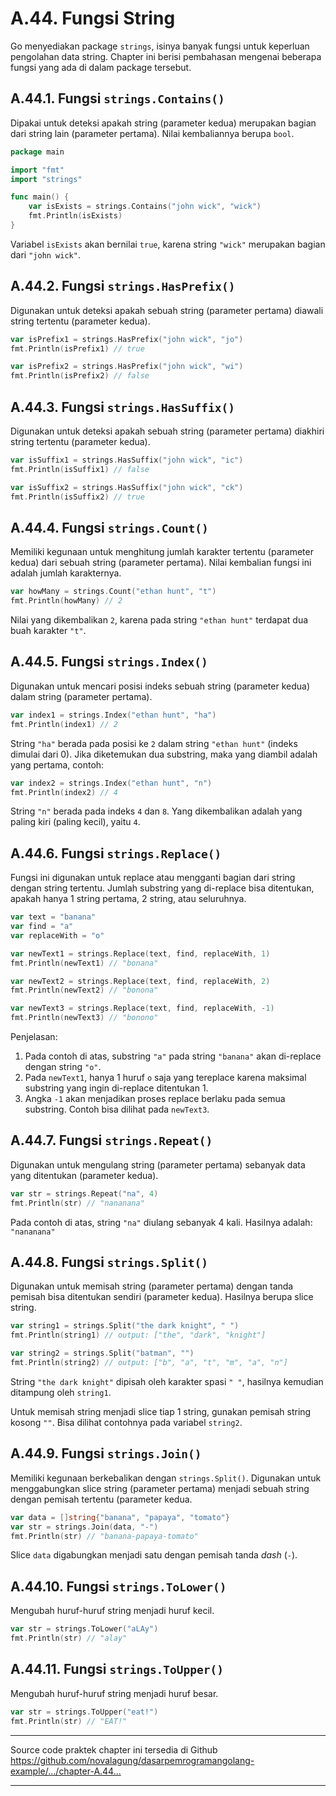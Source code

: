 # A.44. Fungsi String

Go menyediakan package `strings`, isinya banyak fungsi untuk keperluan pengolahan data string. Chapter ini berisi pembahasan mengenai beberapa fungsi yang ada di dalam package tersebut.

## A.44.1. Fungsi `strings.Contains()`

Dipakai untuk deteksi apakah string (parameter kedua) merupakan bagian dari string lain (parameter pertama). Nilai kembaliannya berupa `bool`.

```go
package main

import "fmt"
import "strings"

func main() {
    var isExists = strings.Contains("john wick", "wick")
    fmt.Println(isExists)
}
```

Variabel `isExists` akan bernilai `true`, karena string `"wick"` merupakan bagian dari `"john wick"`.

## A.44.2. Fungsi `strings.HasPrefix()`

Digunakan untuk deteksi apakah sebuah string (parameter pertama) diawali string tertentu (parameter kedua).

```go
var isPrefix1 = strings.HasPrefix("john wick", "jo")
fmt.Println(isPrefix1) // true

var isPrefix2 = strings.HasPrefix("john wick", "wi")
fmt.Println(isPrefix2) // false
```

## A.44.3. Fungsi `strings.HasSuffix()`

Digunakan untuk deteksi apakah sebuah string (parameter pertama) diakhiri string tertentu (parameter kedua).

```go
var isSuffix1 = strings.HasSuffix("john wick", "ic")
fmt.Println(isSuffix1) // false

var isSuffix2 = strings.HasSuffix("john wick", "ck")
fmt.Println(isSuffix2) // true
```

## A.44.4. Fungsi `strings.Count()`

Memiliki kegunaan untuk menghitung jumlah karakter tertentu (parameter kedua) dari sebuah string (parameter pertama). Nilai kembalian fungsi ini adalah jumlah karakternya.

```go
var howMany = strings.Count("ethan hunt", "t")
fmt.Println(howMany) // 2
```

Nilai yang dikembalikan `2`, karena pada string `"ethan hunt"` terdapat dua buah karakter `"t"`.

## A.44.5. Fungsi `strings.Index()`

Digunakan untuk mencari posisi indeks sebuah string (parameter kedua) dalam string (parameter pertama).

```go
var index1 = strings.Index("ethan hunt", "ha")
fmt.Println(index1) // 2
```

String `"ha"` berada pada posisi ke `2` dalam string `"ethan hunt"` (indeks dimulai dari 0). Jika diketemukan dua substring, maka yang diambil adalah yang pertama, contoh:

```go
var index2 = strings.Index("ethan hunt", "n")
fmt.Println(index2) // 4
```

String `"n"` berada pada indeks `4` dan `8`. Yang dikembalikan adalah yang paling kiri (paling kecil), yaitu `4`.

## A.44.6. Fungsi `strings.Replace()`

Fungsi ini digunakan untuk replace atau mengganti bagian dari string dengan string tertentu. Jumlah substring yang di-replace bisa ditentukan, apakah hanya 1 string pertama, 2 string, atau seluruhnya.

```go
var text = "banana"
var find = "a"
var replaceWith = "o"

var newText1 = strings.Replace(text, find, replaceWith, 1)
fmt.Println(newText1) // "bonana"

var newText2 = strings.Replace(text, find, replaceWith, 2)
fmt.Println(newText2) // "bonona"

var newText3 = strings.Replace(text, find, replaceWith, -1)
fmt.Println(newText3) // "bonono"
```

Penjelasan:

 1. Pada contoh di atas, substring `"a"` pada string `"banana"` akan di-replace dengan string `"o"`.
 2. Pada `newText1`, hanya 1 huruf `o` saja yang tereplace karena maksimal substring yang ingin di-replace ditentukan 1.
 3. Angka `-1` akan menjadikan proses replace berlaku pada semua substring. Contoh bisa dilihat pada `newText3`.

## A.44.7. Fungsi `strings.Repeat()`

Digunakan untuk mengulang string (parameter pertama) sebanyak data yang ditentukan (parameter kedua).

```go
var str = strings.Repeat("na", 4)
fmt.Println(str) // "nananana"
```

Pada contoh di atas, string `"na"` diulang sebanyak 4 kali. Hasilnya adalah: `"nananana"`

## A.44.8. Fungsi `strings.Split()`

Digunakan untuk memisah string (parameter pertama) dengan tanda pemisah bisa ditentukan sendiri (parameter kedua). Hasilnya berupa slice string.

```go
var string1 = strings.Split("the dark knight", " ")
fmt.Println(string1) // output: ["the", "dark", "knight"]

var string2 = strings.Split("batman", "")
fmt.Println(string2) // output: ["b", "a", "t", "m", "a", "n"]
```

String `"the dark knight"` dipisah oleh karakter spasi `" "`, hasilnya kemudian ditampung oleh `string1`.

Untuk memisah string menjadi slice tiap 1 string, gunakan pemisah string kosong `""`. Bisa dilihat contohnya pada variabel `string2`.

## A.44.9. Fungsi `strings.Join()`

Memiliki kegunaan berkebalikan dengan `strings.Split()`. Digunakan untuk menggabungkan slice string (parameter pertama) menjadi sebuah string dengan pemisah tertentu (parameter kedua.

```go
var data = []string{"banana", "papaya", "tomato"}
var str = strings.Join(data, "-")
fmt.Println(str) // "banana-papaya-tomato"
```

Slice `data` digabungkan menjadi satu dengan pemisah tanda *dash* (`-`).

## A.44.10. Fungsi `strings.ToLower()`

Mengubah huruf-huruf string menjadi huruf kecil.

```go
var str = strings.ToLower("aLAy")
fmt.Println(str) // "alay"
```

## A.44.11. Fungsi `strings.ToUpper()`

Mengubah huruf-huruf string menjadi huruf besar.

```go
var str = strings.ToUpper("eat!")
fmt.Println(str) // "EAT!"
```

---

<div class="source-code-link">
    <div class="source-code-link-message">Source code praktek chapter ini tersedia di Github</div>
    <a href="https://github.com/novalagung/dasarpemrogramangolang-example/tree/master/chapter-A.44-fungsi-string">https://github.com/novalagung/dasarpemrogramangolang-example/.../chapter-A.44...</a>
</div>

---


